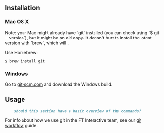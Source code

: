 
## Installation

### Mac OS X

<aside>
Note: your Mac might already have `git` installed (you can check using `$ git --version`), but it might be an old copy. It doesn't hurt to install the latest version with `brew`, which will .
</aside>

Use Homebrew:

```sh
$ brew install git
```

### Windows

Go to [git-scm.com](https://git-scm.com/) and download the Windows build.

## Usage

```md
    should this section have a basic overview of the commands?
```

For info about how we use git in the FT Interactive team, see our [git workflow] guide.

[git workflow]: /guides/git-workflow/
